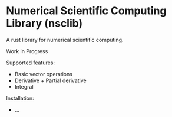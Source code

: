 # Numerical Scientific Computing Library (nsclib)

A rust library for numerical scientific computing.

Work in Progress

Supported features:
- Basic vector operations
- Derivative + Partial derivative
- Integral

Installation:
- ...
